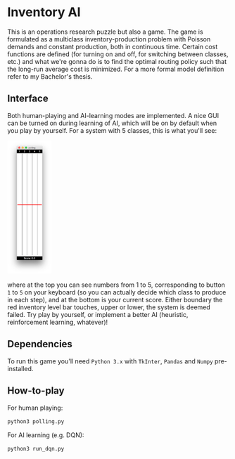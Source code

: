 # Inventory AI

This is an operations research puzzle but also a game. The game is formulated as a multiclass inventory-production problem with Poisson demands and constant production, both in continuous time. Certain cost functions are defined (for turning on and off, for switching between classes, etc.) and what we're gonna do is to find the optimal routing policy such that the long-run average cost is minimized. For a more formal model definition refer to my Bachelor's thesis.

## Interface

Both human-playing and AI-learning modes are implemented. A nice GUI can be turned on during learning of AI, which will be on by default when you play by yourself. For a system with 5 classes, this is what you'll see:

<img src="ScreenShot1.png" width="20%">

where at the top you can see numbers from 1 to 5, corresponding to button `1` to `5` on your keyboard (so you can actually decide which class to produce in each step), and at the bottom is your current score. Either boundary the red inventory level bar touches, upper or lower, the system is deemed failed. Try play by yourself, or implement a better AI (heuristic, reinforcement learning, whatever)!

## Dependencies

To run this game you'll need `Python 3.x` with `TkInter`, `Pandas` and `Numpy` pre-installed.

## How-to-play

For human playing:

```bash
python3 polling.py
```

For AI learning (e.g. DQN):

```bash
python3 run_dqn.py
```
